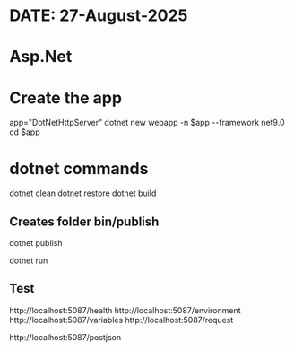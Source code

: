 # DATE: 27-August-2025

# Asp.Net
# Create the app
app="DotNetHttpServer"
dotnet new webapp -n $app --framework net9.0
cd $app

# dotnet commands
dotnet clean
dotnet restore
dotnet build

## Creates folder bin/publish
dotnet publish

dotnet run

## Test
http://localhost:5087/health
http://localhost:5087/environment
http://localhost:5087/variables
http://localhost:5087/request

http://localhost:5087/postjson